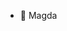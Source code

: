 - 👋 Magda


<!---
xxMegi/xxMegi is a ✨ special ✨ repository because its `README.md` (this file) appears on your GitHub profile.
You can click the Preview link to take a look at your changes.
--->
